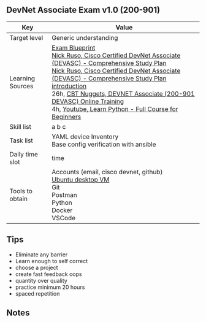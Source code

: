 ## DevNet Associate Exam v1.0 (200-901)
Key | Value
---- | ----
Target level | Generic understanding
Learning Sources | [Exam Blueprint](https://developer.cisco.com/certification/exam-topic-associate/) <br />[Nick Ruso, Cisco Certified DevNet Associate (DEVASC) - Comprehensive Study Plan](http://njrusmc.net/jobaid/devasc_studyplan.xlsx) <br />[Nick Ruso, Cisco Certified DevNet Associate (DEVASC) - Comprehensive Study Plan introduction](https://www.youtube.com/watch?v=AhPloufPDH8)<br /> 26h, [CBT Nuggets, DEVNET Associate (200-901 DEVASC) Online Training](https://www.cbtnuggets.com/it-training/cisco/devnet-associate) <br />4h, [Youtube, Learn Python - Full Course for Beginners ](https://www.youtube.com/watch?v=rfscVS0vtbw) <br />
Skill list | a b c
Task list | YAML device Inventory <br /> Base config verification with ansible <br />
Daily time slot | time
Tools to obtain | Accounts (email, cisco devnet, github) <br /> [Ubuntu desktop VM](https://github.com/pithei/py100/blob/master/6_cisco_devnet/001_ubuntu_prep.txt) <br /> Git <br /> Postman <br /> Python <br /> Docker <br /> VSCode <br />


## Tips
- Eliminate any barrier
- Learn enough to self correct
- choose a project
- create fast feedback oops
- quantity over quality
- practice minimum 20 hours
- spaced repetition

## Notes

